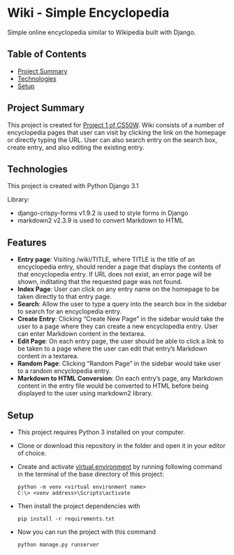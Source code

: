# Wiki - Simple Encyclopedia
Simple online encyclopedia similar to Wikipedia built with Django. 

## Table of Contents
- [Project Summary](#project-summary)
- [Technologies](#technologies)
- [Setup](#setup)


## Project Summary
This project is created for [Project 1 of CS50W](https://cs50.harvard.edu/web/2020/projects/1/wiki). Wiki consists of a number of encyclopedia pages that user can visit by clicking the link on the homepage or directly typing the URL. User can also search entry on the search box, create entry, and also editing the existing entry. 

## Technologies 
This project is created with Python Django 3.1

Library: 
- django-crispy-forms v1.9.2 is used to style forms in Django
- markdown2 v2.3.9 is used to convert Markdown to HTML 

## Features 
- **Entry page**: Visiting /wiki/TITLE, where TITLE is the title of an encyclopedia entry, should render a page that displays the contents of that encyclopedia entry. If URL does not exist, an error page will be shown, inditating that the requested page was not found. 
- **Index Page**: User can click on any entry name on the homepage to be taken directly to that entry page.
- **Search**: Allow the user to type a query into the search box in the sidebar to search for an encyclopedia entry.
- **Create Entry**: Clicking “Create New Page” in the sidebar would take the user to a page where they can create a new encyclopedia entry. User can enter Markdown content in the textarea.
- **Edit Page**: On each entry page, the user should be able to click a link to be taken to a page where the user can edit that entry’s Markdown content in a textarea.
- **Random Page**: Clicking “Random Page” in the sidebar would take user to a random encyclopedia entry.
- **Markdown to HTML Conversion**: On each entry’s page, any Markdown content in the entry file would be converted to HTML before being displayed to the user using markdown2 library. 

## Setup 
- This project requires Python 3 installed on your computer. 

- Clone or download this repository in the folder and open it in your editor of choice.
- Create and activate [virtual environment](https://docs.python.org/3.9/library/venv.html) by running following command in the terminal of the base directory of this project:


    ```
    python -m venv <virtual environment name>
    C:\> <venv address>\Scripts\activate
    ```

- Then install the project dependencies with
    ```
    pip install -r requirements.txt
    ```
- Now you can run the project with this command
    ```
    python manage.py runserver

    ```

